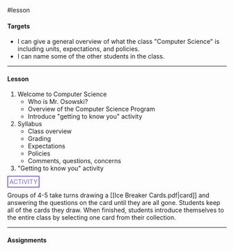 #lesson

#### Targets

* I can give a general overview of what the class "Computer Science" is including units, expectations, and policies.
* I can name some of the other students in the class.

---
#### Lesson

1. Welcome to Computer Science
	* Who is Mr. Osowski?
	* Overview of the Computer Science Program
	* Introduce "getting to know you" activity
2. Syllabus
	* Class overview
	* Grading
	* Expectations
	* Policies
	* Comments, questions, concerns
3. "Getting to know you" activity

<span style="color: #7b6cd9; border: 2px solid #7b6cd9; padding: 3px">ACTIVITY</span>

Groups of 4-5 take turns drawing a [[Ice Breaker Cards.pdf|card]] and answering the questions on the card until they are all gone. Students keep all of the cards they draw. When finished, students introduce themselves to the entire class by selecting one card from their collection.


---
#### Assignments
